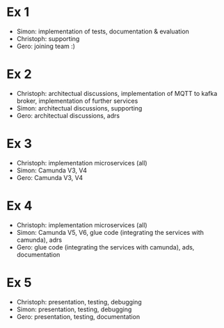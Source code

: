 # Ex 1

- Simon: implementation of tests, documentation & evaluation
- Christoph: supporting
- Gero: joining team :)

# Ex 2

- Christoph: architectual discussions, implementation of MQTT to kafka broker, implementation of further services
- Simon: architectual discussions, supporting
- Gero:  architectual discussions, adrs

# Ex 3

- Christoph: implementation microservices (all)
- Simon: Camunda V3, V4
- Gero: Camunda V3, V4

# Ex 4

- Christoph: implementation microservices (all)
- Simon: Camunda V5, V6, glue code (integrating the services with camunda), adrs
- Gero:  glue code (integrating the services with camunda), ads, documentation

# Ex 5

- Christoph: presentation, testing, debugging
- Simon: presentation, testing, debugging
- Gero:  presentation, testing, documentation 
